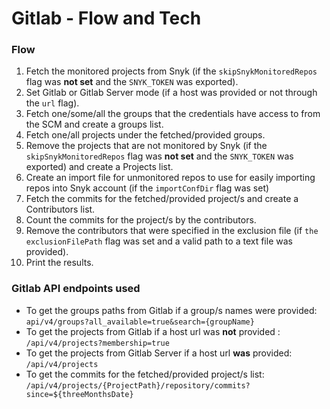# Gitlab - Flow and Tech

### Flow <a href="#flow" id="flow"></a>

1. Fetch the monitored projects from Snyk (if the `skipSnykMonitoredRepos` flag was **not set** and the `SNYK_TOKEN` was exported).
2. Set Gitlab or Gitlab Server mode (if a host was provided or not through the `url` flag).
3. Fetch one/some/all the groups that the credentials have access to from the SCM and create a groups list.
4. Fetch one/all projects under the fetched/provided groups.
5. Remove the projects that are not monitored by Snyk (if the `skipSnykMonitoredRepos` flag was **not set** and the `SNYK_TOKEN` was exported) and create a Projects list.
6. Create an import file for unmonitored repos to use for easily importing repos into Snyk account (if the `importConfDir` flag was set)
7. Fetch the commits for the fetched/provided project/s and create a Contributors list.
8. Count the commits for the project/s by the contributors.
9. Remove the contributors that were specified in the exclusion file (if `the exclusionFilePath` flag was set and a valid path to a text file was provided).
10. Print the results.

### Gitlab API endpoints used <a href="#bitbucket-cloud-api-endpoints-used" id="bitbucket-cloud-api-endpoints-used"></a>

* To get the groups paths from Gitlab if a group/s names were provided: `api/v4/groups?all_available=true&search={groupName}`
* To get the projects from Gitlab if a host url was **not** provided : `/api/v4/projects?membership=true`
* To get the projects from Gitlab Server if a host url **was** provided: `/api/v4/projects`
* To get the commits for the fetched/provided project/s list: `/api/v4/projects/{ProjectPath}/repository/commits?since=${threeMonthsDate}`
